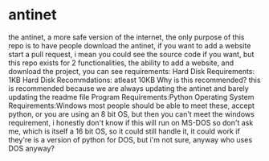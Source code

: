 # antinet
the antinet, a more safe version of the internet, the only purpose of this repo is to have people download the antinet, if you want to add a website start a pull request, i mean
you could see the source code if you want, but this repo exists for 2 functionalities, the ability to add a website, and download the project, you can see requirements:
Hard Disk Requirements: 1KB
Hard Disk Recommdations: atleast 10KB
Why is this recommended?
this is recommended because we are always updating the antinet and barely updating the readme file
Program Requirements:Python
Operating System Requirements:Windows
most people should be able to meet these, accept python, or you are using an 8 bit OS, but then you can't meet the windows requirement, i honestly don't know if this will run on MS-DOS so don't ask me, which is itself a 16 bit OS, so it could still handle it, it could work if they're is a version of python for DOS, but i'm not sure, anyway who uses DOS anyway?
